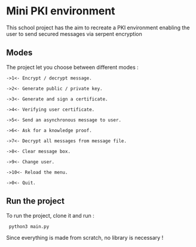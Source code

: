 # Mini PKI environment

This school project has the aim to recreate a PKI environment enabling the user to send secured messages via serpent encryption 

## Modes 

The project let you choose between different modes :

    ->1<- Encrypt / decrypt message.

    ->2<- Generate public / private key.

    ->3<- Generate and sign a certificate.

    ->4<- Verifying user certificate.

    ->5<- Send an asynchronous message to user.

    ->6<- Ask for a knowledge proof.

    ->7<- Decrypt all messages from message file.

    ->8<- Clear message box.

    ->9<- Change user.

    ->10<- Reload the menu.

    ->0<- Quit.

## Run the project 

To run the project, clone it and run : 

```
 python3 main.py
```

Since everything is made from scratch, no library is necessary !
